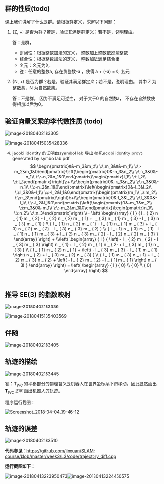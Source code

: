 ##  群的性质(todo)



课上我们讲解了什么是群。请根据群定义，求解以下问题：

1. {Z, +} 是否为群？若是，验证其满⾜群定义；若不是，说明理由。

   答：是群，

   * 封闭性：根据整数加法的定义， 整数加上整数依然是整数
   * 结合性：根据整数加法的定义， 整数加法满足结合律
   * 幺元：幺元为0，
   * 逆：任意的整数a, 存在负整数-a ，使得 a + (-a) = 0, 幺元

2. {N, +} 是否为群？若是，验证其满⾜群定义；若不是，说明理由。 其中 Z 为整数集，N 为⾃然数集。

   答：不是群， 因为不满足可逆性， 对于大于0 的自然数a， 不存在自然数使得相加以后为0。 



## 验证向量叉乘的李代数性质 (todo)

![mage-20180402183305](https://farm1.staticflickr.com/789/26325371177_c6d51b226c_o.jpg)

![image-20180415085428336](https://farm1.staticflickr.com/897/39666530260_230b1e757c_o.png)

4. jacobi identity 的证明由syambol lab 导出 参见acobi identity prove generated by symbo lab.pdf
   $$
   \begin{pmatrix}0&-m_3&m_2\\ \:\:m_3&0&-m_1\\ \:\:-m_2&m_1&0\end{pmatrix}\left(\begin{pmatrix}0&-n_3&n_2\\ \:\:n_3&0&-n_1\\ \:\:-n_2&n_1&0\end{pmatrix}\begin{pmatrix}l_1\\ \:\:l_2\\ \:\:l_3\end{pmatrix}\right)\:+ \\\:\begin{pmatrix}0&-n_3&n_2\\ \:\:n_3&0&-n_1\\ \:\:-n_2&n_1&0\end{pmatrix}\left(\begin{pmatrix}0&-l_3&l_2\\ \:\:l_3&0&-l_1\\ \:\:-l_2&l_1&0\end{pmatrix}\begin{pmatrix}m_1\\ \:\:m_2\\ \:\:m_3\end{pmatrix}\right)\:+\\\:\begin{pmatrix}0&-l_3&l_2\\ \:\:l_3&0&-l_1\\ \:\:-l_2&l_1&0\end{pmatrix}\left(\begin{pmatrix}0&-m_3&m_2\\ \:\:m_3&0&-m_1\\ \:\:-m_2&m_1&0\end{pmatrix}\begin{pmatrix}n_1\\ \:\:n_2\\ \:\:n_3\end{pmatrix}\right)
   \\= \left( \begin{array} { l } { l _ { 2} n _ { 1} m _ { 2} - l _ { 2} n _ { 2} m _ { 1} + l _ { 3} n _ { 1} m _ { 3} - l _ { 3} n _ { 3} m _ { 1} } \\ { l _ { 1} n _ { 2} m _ { 1} - l _ { 1} n _ { 1} m _ { 2} + l _ { 3} n _ { 2} m _ { 3} - l _ { 3} n _ { 3} m _ { 2} } \\ { l _ { 1} n _ { 3} m _ { 1} - l _ { 1} n _ { 1} m _ { 3} + l _ { 2} n _ { 3} m _ { 2} - l _ { 2} n _ { 2} m _ { 3} } \end{array} \right) +  \\\left( \begin{array} { l } { \left( - l _ { 2} m _ { 2} - l _ { 3} m _ { 3} \right) n _ { 1} + l _ { 2} m _ { 1} n _ { 2} + l _ { 3} m _ { 1} n _ { 3} } \\ { l _ { 1} m _ { 2} n _ { 1} + \left( - l _ { 3} m _ { 3} - l _ { 1} m _ { 1} \right) n _ { 2} + l _ { 3} m _ { 2} n _ { 3} } \\ { l _ { 1} m _ { 3} n _ { 1} + l _ { 2} m _ { 3} n _ { 2} + \left( - l _ { 2} m _ { 2} - l _ { 1} m _ { 1} \right) n _ { 3} } \end{array} \right) = \left( \begin{array} { l } { 0} \\ { 0} \\ { 0} \end{array} \right)
   $$
   ​

## 推导 SE(3) 的指数映射

![mage-20180402183336](https://farm1.staticflickr.com/801/41198939601_6e2ebbb8b6_o.jpg)

![image-20180415135403569](https://farm1.staticflickr.com/865/40767226104_5b3ba3f757_o.png)

## 伴随

![mage-20180402183405](https://farm1.staticflickr.com/876/39388391770_73b03a3e8f_o.jpg)

## 轨迹的描绘

![mage-20180402183445](https://farm1.staticflickr.com/895/26325374087_4c1d91b214_o.jpg)

答：$\mathbf{T}_{WC}$  的平移部分的物理含义是机器人在世界坐标系下的移动，因此显然画出$\mathbf { T } _ { W C }$ 即可画出机器人的轨迹。

程序运行截图：

![Screenshot_2018-04-04_19-46-12](https://farm1.staticflickr.com/806/40591296704_91b913ae24_o.png)

## 轨迹的误差

![mage-20180402183510](https://farm1.staticflickr.com/870/41153629422_7914109fde_o.jpg)

**代码参见**：https://github.com/jinxuan/SLAM-course/blob/master/week3/L3/code/trajectory_diff.cpp

**运行截图如下：**

![image-20180413223950473](https://farm1.staticflickr.com/801/41401683692_07abd155f5_o.png)![image-20180413224450575](https://farm1.staticflickr.com/896/40550038985_5233057fbf_o.png)